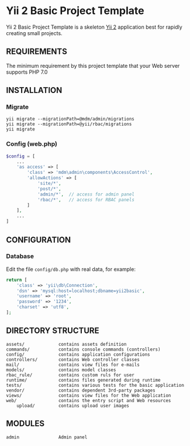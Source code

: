 Yii 2 Basic Project Template
============================

Yii 2 Basic Project Template is a skeleton [Yii 2](http://www.yiiframework.com/) application best for
rapidly creating small projects.

REQUIREMENTS
------------

The minimum requirement by this project template that your Web server supports PHP 7.0


INSTALLATION
------------

### Migrate

    yii migrate --migrationPath=@mdm/admin/migrations
    yii migrate --migrationPath=@yii/rbac/migrations
    yii migrate

### Config (web.php)

```php
$config = [
    ...
    'as access' => [
        'class' => 'mdm\admin\components\AccessControl',
        'allowActions' => [
            'site/*',
            'post/*',
            'admin/*',  // access for admin panel
            'rbac/*',   // access for RBAC panels
        ]
    ],
    ...
]
```

CONFIGURATION
-------------

### Database

Edit the file `config/db.php` with real data, for example:

```php
return [
    'class' => 'yii\db\Connection',
    'dsn' => 'mysql:host=localhost;dbname=yii2basic',
    'username' => 'root',
    'password' => '1234',
    'charset' => 'utf8',
];
```


DIRECTORY STRUCTURE
-------------------

    assets/             contains assets definition
    commands/           contains console commands (controllers)
    config/             contains application configurations
    controllers/        contains Web controller classes
    mail/               contains view files for e-mails
    models/             contains model classes
    rbac_rule/          contains custom ruls for user
    runtime/            contains files generated during runtime
    tests/              contains various tests for the basic application
    vendor/             contains dependent 3rd-party packages
    views/              contains view files for the Web application
    web/                contains the entry script and Web resources
        upload/         contains upload user images         

MODULES
-------

    admin               Admin panel

